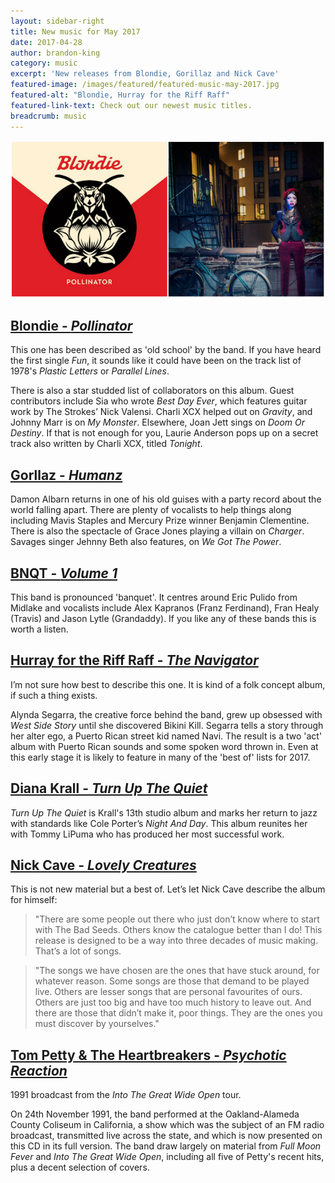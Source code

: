 ```yaml
---
layout: sidebar-right
title: New music for May 2017
date: 2017-04-28
author: brandon-king
category: music
excerpt: 'New releases from Blondie, Gorillaz and Nick Cave'
featured-image: /images/featured/featured-music-may-2017.jpg
featured-alt: "Blondie, Hurray for the Riff Raff"
featured-link-text: Check out our newest music titles.
breadcrumb: music
---
```


![Blondie, Hurray for the Riff Raff](/images/featured/featured-music-may-2017.jpg)

## [Blondie - <cite>Pollinator</cite>](https://suffolk.spydus.co.uk/cgi-bin/spydus.exe/ENQ/OPAC/BIBENQ?BRN=2151272)

This one has been described as 'old school' by the band. If you have heard the first single <cite>Fun</cite>, it sounds like it could have been on the track list of 1978's <cite>Plastic Letters</cite> or <cite>Parallel Lines</cite>.

There is also a star studded list of collaborators on this album. Guest contributors include Sia who wrote <cite>Best Day Ever</cite>, which features guitar work by The Strokes’ Nick Valensi. Charli XCX helped out on <cite>Gravity</cite>, and Johnny Marr is on <cite>My Monster</cite>. Elsewhere, Joan Jett sings on <cite>Doom Or Destiny</cite>. If that is not enough for you, Laurie Anderson pops up on a secret track also written by Charli XCX, titled <cite>Tonight</cite>.

## [Gorllaz - <cite>Humanz</cite>](https://suffolk.spydus.co.uk/cgi-bin/spydus.exe/ENQ/OPAC/BIBENQ?BRN=2179594)

Damon Albarn returns in one of his old guises with a party record about the world falling apart. There are plenty of vocalists to help things along including Mavis Staples and Mercury Prize winner Benjamin Clementine. There is also the spectacle of Grace Jones playing a villain on <cite>Charger</cite>. Savages singer Jehnny Beth also features, on <cite>We Got The Power</cite>.

## [BNQT - <cite>Volume 1</cite>](https://suffolk.spydus.co.uk/cgi-bin/spydus.exe/ENQ/OPAC/BIBENQ?BRN=2180384)

This band is pronounced 'banquet'. It centres around Eric Pulido from Midlake and vocalists include Alex Kapranos (Franz Ferdinand), Fran Healy (Travis) and Jason Lytle (Grandaddy). If you like any of these bands this is worth a listen.

## [Hurray for the Riff Raff - <cite>The Navigator</cite>](https://suffolk.spydus.co.uk/cgi-bin/spydus.exe/ENQ/OPAC/BIBENQ?BRN=2123308)

I’m not sure how best to describe this one. It is kind of a folk concept album, if such a thing exists.

Alynda Segarra, the creative force behind the band, grew up obsessed with <cite>West Side Story</cite> until she discovered Bikini Kill. Segarra tells a story through her alter ego, a Puerto Rican street kid named Navi. The result is a two 'act' album with Puerto Rican sounds and some spoken word thrown in. Even at this early stage it is likely to feature in many of the 'best of' lists for 2017.

## [Diana Krall - <cite>Turn Up The Quiet</cite>](https://suffolk.spydus.co.uk/cgi-bin/spydus.exe/ENQ/OPAC/BIBENQ?BRN=2160048)

<cite>Turn Up The Quiet</cite> is Krall's 13th studio album and marks her return to jazz with standards like Cole Porter’s <cite>Night And Day</cite>. This album reunites her with Tommy LiPuma who has produced her most successful work.

## [Nick Cave - <cite>Lovely Creatures</cite>](https://suffolk.spydus.co.uk/cgi-bin/spydus.exe/ENQ/OPAC/BIBENQ?BRN=2169824)

This is not new material but a best of. Let’s let Nick Cave describe the album for himself:

> "There are some people out there who just don’t know where to start with The Bad Seeds. Others know the catalogue better than I do! This release is designed to be a way into three decades of music making. That’s a lot of songs.

> "The songs we have chosen are the ones that have stuck around, for whatever reason. Some songs are those that demand to be played live. Others are lesser songs that are personal favourites of ours. Others are just too big and have too much history to leave out. And there are those that didn’t make it, poor things. They are the ones you must discover by yourselves."

## [Tom Petty & The Heartbreakers - <cite>Psychotic Reaction</cite>](https://suffolk.spydus.co.uk/cgi-bin/spydus.exe/ENQ/OPAC/BIBENQ?BRN=2168402)

1991 broadcast from the <cite>Into The Great Wide Open</cite> tour.

On 24th November 1991, the band performed at the Oakland-Alameda County Coliseum in California, a show which was the subject of an FM radio broadcast, transmitted live across the state, and which is now presented on this CD in its full version. The band draw largely on material from <cite>Full Moon Fever</cite> and <cite>Into The Great Wide Open</cite>, including all five of Petty's recent hits, plus a decent selection of covers.
